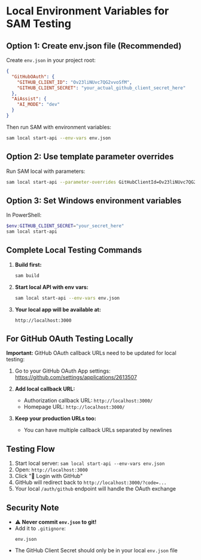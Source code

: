 # Local Environment Variables for SAM Testing

## Option 1: Create env.json file (Recommended)

Create `env.json` in your project root:

```json
{
  "GitHubOAuth": {
    "GITHUB_CLIENT_ID": "Ov23liNUvc7QG2vvoSfM",
    "GITHUB_CLIENT_SECRET": "your_actual_github_client_secret_here"
  },
  "AiAssist": {
    "AI_MODE": "dev"
  }
}
```

Then run SAM with environment variables:
```bash
sam local start-api --env-vars env.json
```

## Option 2: Use template parameter overrides

Run SAM local with parameters:
```bash
sam local start-api --parameter-overrides GitHubClientId=Ov23liNUvc7QG2vvoSfM GitHubClientSecret=your_secret_here
```

## Option 3: Set Windows environment variables

In PowerShell:
```powershell
$env:GITHUB_CLIENT_SECRET="your_secret_here"
sam local start-api
```

## Complete Local Testing Commands

1. **Build first:**
   ```bash
   sam build
   ```

2. **Start local API with env vars:**
   ```bash
   sam local start-api --env-vars env.json
   ```

3. **Your local app will be available at:**
   ```
   http://localhost:3000
   ```

## For GitHub OAuth Testing Locally

**Important:** GitHub OAuth callback URLs need to be updated for local testing:

1. Go to your GitHub OAuth App settings: https://github.com/settings/applications/2613507

2. **Add local callback URL:**
   - Authorization callback URL: `http://localhost:3000/`
   - Homepage URL: `http://localhost:3000/`

3. **Keep your production URLs too:**
   - You can have multiple callback URLs separated by newlines

## Testing Flow

1. Start local server: `sam local start-api --env-vars env.json`
2. Open: `http://localhost:3000`
3. Click "🔗 Login with GitHub"
4. GitHub will redirect back to `http://localhost:3000/?code=...`
5. Your local `/auth/github` endpoint will handle the OAuth exchange

## Security Note

- ⚠️ **Never commit `env.json` to git!** 
- Add it to `.gitignore`:
  ```
  env.json
  ```
- The GitHub Client Secret should only be in your local `env.json` file
